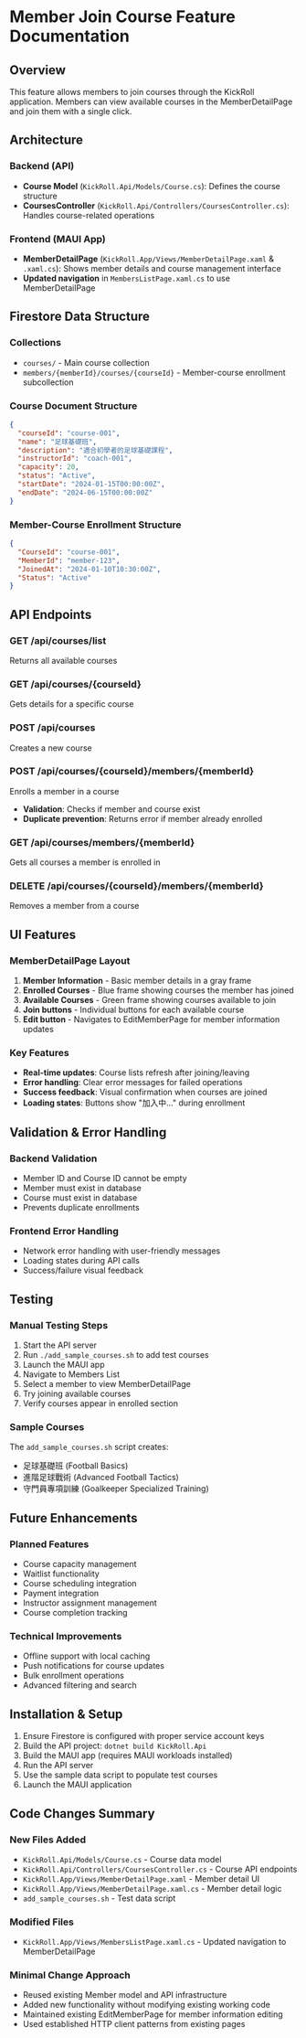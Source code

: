 # Member Join Course Feature Documentation

## Overview
This feature allows members to join courses through the KickRoll application. Members can view available courses in the MemberDetailPage and join them with a single click.

## Architecture

### Backend (API)
- **Course Model** (`KickRoll.Api/Models/Course.cs`): Defines the course structure
- **CoursesController** (`KickRoll.Api/Controllers/CoursesController.cs`): Handles course-related operations

### Frontend (MAUI App)
- **MemberDetailPage** (`KickRoll.App/Views/MemberDetailPage.xaml` & `.xaml.cs`): Shows member details and course management interface
- **Updated navigation** in `MembersListPage.xaml.cs` to use MemberDetailPage

## Firestore Data Structure

### Collections
- `courses/` - Main course collection
- `members/{memberId}/courses/{courseId}` - Member-course enrollment subcollection

### Course Document Structure
```json
{
  "courseId": "course-001",
  "name": "足球基礎班", 
  "description": "適合初學者的足球基礎課程",
  "instructorId": "coach-001",
  "capacity": 20,
  "status": "Active",
  "startDate": "2024-01-15T00:00:00Z",
  "endDate": "2024-06-15T00:00:00Z"
}
```

### Member-Course Enrollment Structure
```json
{
  "CourseId": "course-001",
  "MemberId": "member-123", 
  "JoinedAt": "2024-01-10T10:30:00Z",
  "Status": "Active"
}
```

## API Endpoints

### GET /api/courses/list
Returns all available courses

### GET /api/courses/{courseId}
Gets details for a specific course

### POST /api/courses
Creates a new course

### POST /api/courses/{courseId}/members/{memberId}
Enrolls a member in a course
- **Validation**: Checks if member and course exist
- **Duplicate prevention**: Returns error if member already enrolled

### GET /api/courses/members/{memberId}
Gets all courses a member is enrolled in

### DELETE /api/courses/{courseId}/members/{memberId}
Removes a member from a course

## UI Features

### MemberDetailPage Layout
1. **Member Information** - Basic member details in a gray frame
2. **Enrolled Courses** - Blue frame showing courses the member has joined
3. **Available Courses** - Green frame showing courses available to join
4. **Join buttons** - Individual buttons for each available course
5. **Edit button** - Navigates to EditMemberPage for member information updates

### Key Features
- **Real-time updates**: Course lists refresh after joining/leaving
- **Error handling**: Clear error messages for failed operations
- **Success feedback**: Visual confirmation when courses are joined
- **Loading states**: Buttons show "加入中..." during enrollment

## Validation & Error Handling

### Backend Validation
- Member ID and Course ID cannot be empty
- Member must exist in database
- Course must exist in database  
- Prevents duplicate enrollments

### Frontend Error Handling
- Network error handling with user-friendly messages
- Loading states during API calls
- Success/failure visual feedback

## Testing

### Manual Testing Steps
1. Start the API server
2. Run `./add_sample_courses.sh` to add test courses
3. Launch the MAUI app
4. Navigate to Members List
5. Select a member to view MemberDetailPage
6. Try joining available courses
7. Verify courses appear in enrolled section

### Sample Courses
The `add_sample_courses.sh` script creates:
- 足球基礎班 (Football Basics)
- 進階足球戰術 (Advanced Football Tactics) 
- 守門員專項訓練 (Goalkeeper Specialized Training)

## Future Enhancements

### Planned Features
- Course capacity management
- Waitlist functionality
- Course scheduling integration
- Payment integration
- Instructor assignment management
- Course completion tracking

### Technical Improvements
- Offline support with local caching
- Push notifications for course updates
- Bulk enrollment operations
- Advanced filtering and search

## Installation & Setup

1. Ensure Firestore is configured with proper service account keys
2. Build the API project: `dotnet build KickRoll.Api`
3. Build the MAUI app (requires MAUI workloads installed)
4. Run the API server
5. Use the sample data script to populate test courses
6. Launch the MAUI application

## Code Changes Summary

### New Files Added
- `KickRoll.Api/Models/Course.cs` - Course data model
- `KickRoll.Api/Controllers/CoursesController.cs` - Course API endpoints
- `KickRoll.App/Views/MemberDetailPage.xaml` - Member detail UI
- `KickRoll.App/Views/MemberDetailPage.xaml.cs` - Member detail logic
- `add_sample_courses.sh` - Test data script

### Modified Files
- `KickRoll.App/Views/MembersListPage.xaml.cs` - Updated navigation to MemberDetailPage

### Minimal Change Approach
- Reused existing Member model and API infrastructure
- Added new functionality without modifying existing working code
- Maintained existing EditMemberPage for member information editing
- Used established HTTP client patterns from existing pages